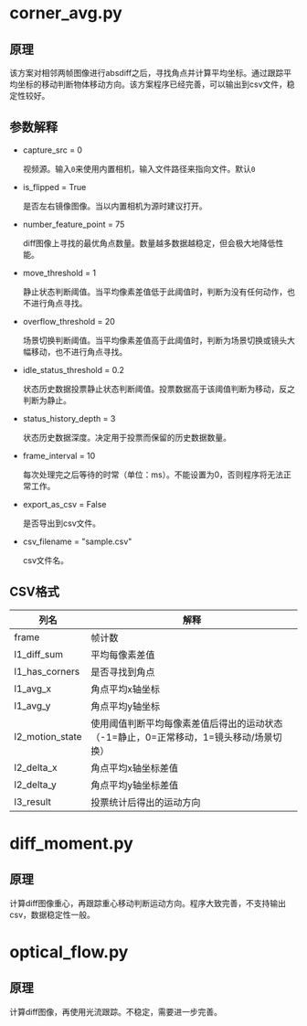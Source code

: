 # corner_avg.py

## 原理

该方案对相邻两帧图像进行absdiff之后，寻找角点并计算平均坐标。通过跟踪平均坐标的移动判断物体移动方向。该方案程序已经完善，可以输出到csv文件，稳定性较好。

## 参数解释

- capture_src = 0

  视频源。输入``0``来使用内置相机，输入文件路径来指向文件。默认``0``

- is_flipped = True

  是否左右镜像图像。当以内置相机为源时建议打开。

- number_feature_point = 75

  diff图像上寻找的最优角点数量。数量越多数据越稳定，但会极大地降低性能。

- move_threshold = 1

  静止状态判断阈值。当平均像素差值低于此阈值时，判断为没有任何动作，也不进行角点寻找。

- overflow_threshold = 20

  场景切换判断阈值。当平均像素差值高于此阈值时，判断为场景切换或镜头大幅移动，也不进行角点寻找。

- idle_status_threshold = 0.2

  状态历史数据投票静止状态判断阈值。投票数据高于该阈值判断为移动，反之判断为静止。

- status_history_depth = 3

  状态历史数据深度。决定用于投票而保留的历史数据数量。

- frame_interval = 10

  每次处理完之后等待的时常（单位：ms）。不能设置为0，否则程序将无法正常工作。

- export_as_csv = False

  是否导出到csv文件。

- csv_filename = "sample.csv"

  csv文件名。

## CSV格式

| 列名            | 解释                                                         |
| --------------- | ------------------------------------------------------------ |
| frame           | 帧计数                                                       |
| l1_diff_sum     | 平均每像素差值                                               |
| l1_has_corners  | 是否寻找到角点                                               |
| l1_avg_x        | 角点平均x轴坐标                                              |
| l1_avg_y        | 角点平均y轴坐标                                              |
| l2_motion_state | 使用阈值判断平均每像素差值后得出的运动状态（-1=静止，0=正常移动，1=镜头移动/场景切换） |
| l2_delta_x      | 角点平均x轴坐标差值                                          |
| l2_delta_y      | 角点平均y轴坐标差值                                          |
| l3_result       | 投票统计后得出的运动方向                                     |

# diff_moment.py

## 原理

计算diff图像重心，再跟踪重心移动判断运动方向。程序大致完善，不支持输出csv，数据稳定性一般。

# optical_flow.py

## 原理

计算diff图像，再使用光流跟踪。不稳定，需要进一步完善。